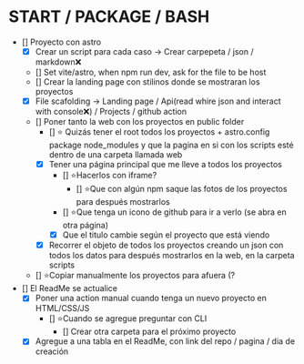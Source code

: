 # START / PACKAGE / BASH

-   [] Proyecto con astro
    -   [x] Crear un script para cada caso -> Crear carpepeta / json / markdown❌
    -   [] Set vite/astro, when npm run dev, ask for the file to be host
    -   [] Crear la landing page con stilinos donde se mostraran los proyectos
    -   [x] File scafolding -> Landing page / Api(read whire json and interact with console❌) / Projects / github action
    -   [] Poner tanto la web con los proyectos en public folder
        -   [] ⭐ Quizás tener el root todos los proyectos + astro.config package node_modules y que la pagina en si con los scripts esté dentro de una carpeta llamada web
        -   [x] Tener una página principal que me lleve a todos los proyectos
            -   [] ⭐Hacerlos con iframe?
                -   [] ⭐Que con algún npm saque las fotos de los proyectos para después mostrarlos
            -   [] ⭐Que tenga un icono de github para ir a verlo (se abra en otra página)
            -   [x] Que el titulo cambie según el proyecto que está viendo
        -   [x] Recorrer el objeto de todos los proyectos creando un json con todos los datos para después mostrarlos en la web, en la carpeta scripts
    -   [] ⭐Copiar manualmente los proyectos para afuera (?
-   [] El ReadMe se actualice
    -   [x] Poner una action manual cuando tenga un nuevo proyecto en HTML/CSS/JS
        -   [] ⭐Cuando se agregue preguntar con CLI
            -   [] Crear otra carpeta para el próximo proyecto
    -   [x] Agregue a una tabla en el ReadMe, con link del repo / pagina / dia de creación

